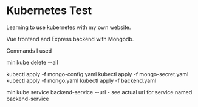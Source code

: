 # Kubernetes Test

Learning to use kubernetes with my own website.

Vue frontend and Express backend with Mongodb.

Commands I used

minikube delete --all

kubectl apply -f mongo-config.yaml
kubectl apply -f mongo-secret.yaml
kubectl apply -f mongo.yaml
kubectl apply -f backend.yaml

minikube service backend-service --url - see actual url for service named backend-service